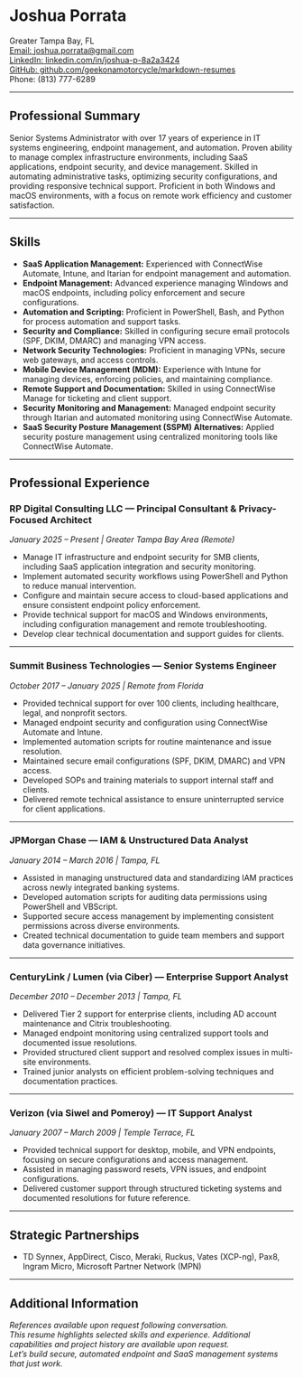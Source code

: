# Joshua Porrata

Greater Tampa Bay, FL  
[Email: joshua.porrata@gmail.com](mailto:joshua.porrata@gmail.com)  
[LinkedIn: linkedin.com/in/joshua-p-8a2a3424](https://www.linkedin.com/in/joshua-p-8a2a3424/)  
[GitHub: github.com/geekonamotorcycle/markdown-resumes](https://github.com/geekonamotorcycle/markdown-resumes)  
Phone: (813) 777-6289

---

## Professional Summary

Senior Systems Administrator with over 17 years of experience in IT systems engineering, endpoint management, and automation. Proven ability to manage complex infrastructure environments, including SaaS applications, endpoint security, and device management. Skilled in automating administrative tasks, optimizing security configurations, and providing responsive technical support. Proficient in both Windows and macOS environments, with a focus on remote work efficiency and customer satisfaction.

---

## Skills

- **SaaS Application Management:** Experienced with ConnectWise Automate, Intune, and Itarian for endpoint management and automation.
- **Endpoint Management:** Advanced experience managing Windows and macOS endpoints, including policy enforcement and secure configurations.
- **Automation and Scripting:** Proficient in PowerShell, Bash, and Python for process automation and support tasks.
- **Security and Compliance:** Skilled in configuring secure email protocols (SPF, DKIM, DMARC) and managing VPN access.
- **Network Security Technologies:** Proficient in managing VPNs, secure web gateways, and access controls.
- **Mobile Device Management (MDM):** Experience with Intune for managing devices, enforcing policies, and maintaining compliance.
- **Remote Support and Documentation:** Skilled in using ConnectWise Manage for ticketing and client support.
- **Security Monitoring and Management:** Managed endpoint security through Itarian and automated monitoring using ConnectWise Automate.
- **SaaS Security Posture Management (SSPM) Alternatives:** Applied security posture management using centralized monitoring tools like ConnectWise Automate.

---

## Professional Experience

### RP Digital Consulting LLC — Principal Consultant & Privacy-Focused Architect

_January 2025 – Present | Greater Tampa Bay Area (Remote)_

- Manage IT infrastructure and endpoint security for SMB clients, including SaaS application integration and security monitoring.
- Implement automated security workflows using PowerShell and Python to reduce manual intervention.
- Configure and maintain secure access to cloud-based applications and ensure consistent endpoint policy enforcement.
- Provide technical support for macOS and Windows environments, including configuration management and remote troubleshooting.
- Develop clear technical documentation and support guides for clients.

---

### Summit Business Technologies — Senior Systems Engineer

_October 2017 – January 2025 | Remote from Florida_

- Provided technical support for over 100 clients, including healthcare, legal, and nonprofit sectors.
- Managed endpoint security and configuration using ConnectWise Automate and Intune.
- Implemented automation scripts for routine maintenance and issue resolution.
- Maintained secure email configurations (SPF, DKIM, DMARC) and VPN access.
- Developed SOPs and training materials to support internal staff and clients.
- Delivered remote technical assistance to ensure uninterrupted service for client applications.

---

### JPMorgan Chase — IAM & Unstructured Data Analyst

_January 2014 – March 2016 | Tampa, FL_

- Assisted in managing unstructured data and standardizing IAM practices across newly integrated banking systems.
- Developed automation scripts for auditing data permissions using PowerShell and VBScript.
- Supported secure access management by implementing consistent permissions across diverse environments.
- Created technical documentation to guide team members and support data governance initiatives.

---

### CenturyLink / Lumen (via Ciber) — Enterprise Support Analyst

_December 2010 – December 2013 | Tampa, FL_

- Delivered Tier 2 support for enterprise clients, including AD account maintenance and Citrix troubleshooting.
- Managed endpoint monitoring using centralized support tools and documented issue resolutions.
- Provided structured client support and resolved complex issues in multi-site environments.
- Trained junior analysts on efficient problem-solving techniques and documentation practices.

---

### Verizon (via Siwel and Pomeroy) — IT Support Analyst

_January 2007 – March 2009 | Temple Terrace, FL_

- Provided technical support for desktop, mobile, and VPN endpoints, focusing on secure configurations and access management.
- Assisted in managing password resets, VPN issues, and endpoint configurations.
- Delivered customer support through structured ticketing systems and documented resolutions for future reference.

---

## Strategic Partnerships

- TD Synnex, AppDirect, Cisco, Meraki, Ruckus, Vates (XCP-ng), Pax8, Ingram Micro, Microsoft Partner Network (MPN)

---

## Additional Information

_References available upon request following conversation._  
_This resume highlights selected skills and experience. Additional capabilities and project history are available upon request._  
_Let’s build secure, automated endpoint and SaaS management systems that just work._
